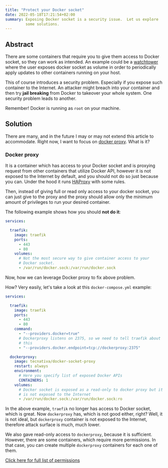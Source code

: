 ```yaml
---
title: "Protect your Docker socket"
date: 2022-05-18T17:21:54+02:00
summary: Exposing Docker socket is a security issue.  Let us explore
         some solutions.
---
```


## Abstract
There are some containers that require you to give them access to Docker
socket, so they can work as intended.  An example could be a
[watchtower](https://github.com/containrrr/watchtower/) where the user
exposes docker socket as volume in order to periodically apply updates
to other containers running on your host.

This of course introduces a security problem.  Especially if you expose
such container to the Internet.  An attacker might breach into your
container and then try **jail breaking** from Docker to takeover your
whole system.  One security problem leads to another.

Remember!  Docker is running as `root` on your machine.

## Solution
There are many, and in the future I may or may not extend this article
to accommodate.  Right now, I want to focus on [docker
proxy](https://github.com/Tecnativa/docker-socket-proxy).  What is it?

### Docker proxy
It is a container which has access to your Docker socket and is proxying
request from other containers that utilize Docker API, however it is not
exposed to the Internet by default, and you should not do so just
because you can.  Under the hood it runs
[HAProxy](https://www.haproxy.org) with some rules.

Then, instead of giving full or read only access to your docker socket,
you can just give to the proxy and the proxy should allow only the
minimum amount of privileges to run your desired container.

The following example shows how you should **not do it**:
```yml
services:

  traefik:
    image: traefik
    ports:
      - 443
      - 80
    volumes:
      # Not the most secure way to give container access to your
      # Docker socket.
      - /var/run/docker.sock:/var/run/docker.sock
```

Now, how we can leverage Docker proxy to fix above problem.

How?  Very easily, let's take a look at this `docker-compose.yml`
example:

```yml
services:

  traefik:
    image: traefik
    ports:
      - 443
      - 80
    command:
      - "--providers.docker=true"
      # Dockerproxy listens on 2375, so we need to tell traefik about
      # this
      - "--providers.docker.endpoint=tcp://dockerproxy:2375"

  dockerproxy:
    image: tecnativa/docker-socket-proxy
    restart: always
    environment:
      # Here you specify list of exposed Docker APIs
      CONTAINERS: 1
    volumes:
      # Docker socket is exposed as a read-only to docker proxy but it
      # is not exposed to the Internet
      - /var/run/docker.sock:/var/run/docker.sock:ro
```

In the above example, `traefik` no longer has access to Docker socket,
which is great.  Now `dockerproxy` has, which is not good either, right?
Well, it is not ideal, but `dockerproxy` container is not exposed to the
Internet, therefore attack surface is much, much lower.

We also gave read-only access to `dockerproxy`, because it is
sufficient.  However, there are some containers, which require more
permissions.  In that case, you can create multiple `dockerproxy`
containers for each one of them.

[Click here for full list of permissions](https://github.com/Tecnativa/docker-socket-proxy#grant-or-revoke-access-to-certain-api-sections)
